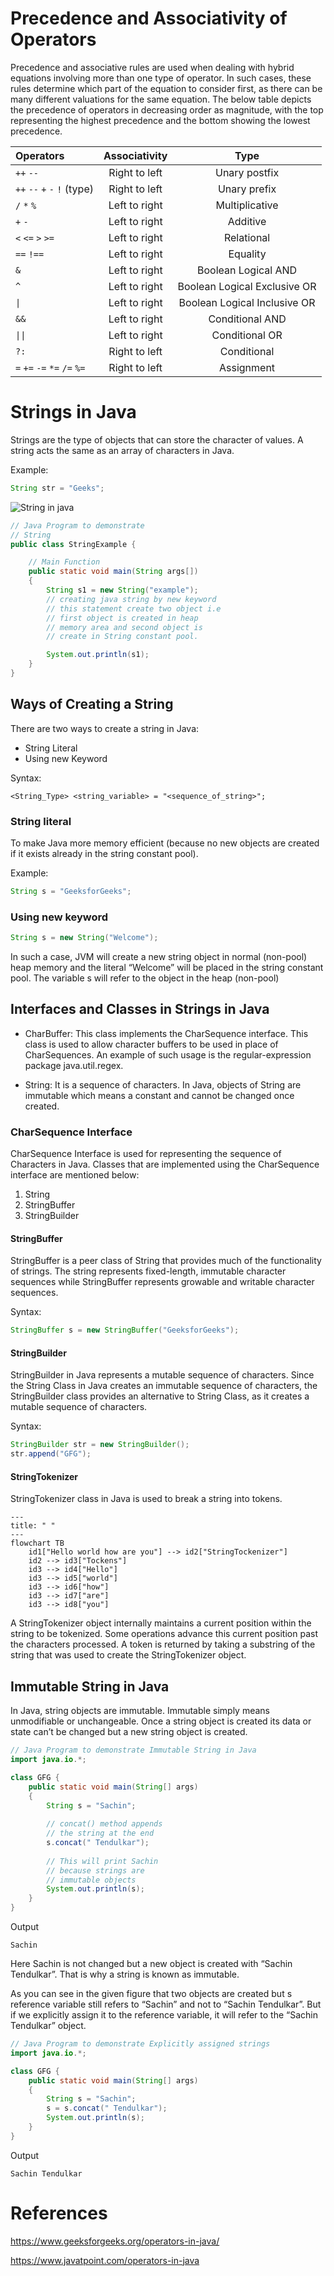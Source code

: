 # Precedence and Associativity of Operators


Precedence and associative rules are used when dealing with hybrid equations involving more than one type of operator. In such cases, these rules determine which part of the equation to consider first, as there can be many different valuations for the same equation. The below table depicts the precedence of operators in decreasing order as magnitude, with the top representing the highest precedence and the bottom showing the lowest precedence.





| Operators | Associativity | Type |
|:--- | :---: | :---: |
| `++` `--` | Right to left | Unary postfix |
| `++` `--` `+` `-` `!` (type) |  Right to left | Unary prefix |
| `/` `*` `%` | Left to right | Multiplicative |
| `+` `-` | Left to right | Additive |
| `<` `<=` `>` `>=` | Left to right | Relational |
| `==` `!==` | Left to right | Equality |
| `&` | Left to right | Boolean Logical AND |
| `^` | Left to right | Boolean Logical Exclusive OR |
| `\|` | Left to right | Boolean Logical Inclusive OR |
| `&&` | Left to right | Conditional AND |
| `\|\|` | Left to right | Conditional OR |
| `?:` | Right to left | Conditional |
| `=` `+=` `-=` `*=` `/=` `%=` | Right to left | Assignment |


# Strings in Java

Strings are the type of objects that can store the character of values. A string acts the same as an array of characters in Java.

Example:  
```java
String str = "Geeks";
```

![String in java](../Media/String-in-Java-768.png)


```java
// Java Program to demonstrate
// String
public class StringExample {

	// Main Function
	public static void main(String args[])
	{
		String s1 = new String("example");
		// creating java string by new keyword
		// this statement create two object i.e
		// first object is created in heap
		// memory area and second object is
		// create in String constant pool.

		System.out.println(s1);
	}
}
```


## Ways of Creating a String
There are two ways to create a string in Java: 

- String Literal
- Using new Keyword

Syntax:  
```
<String_Type> <string_variable> = "<sequence_of_string>"; 
```
### String literal
To make Java more memory efficient (because no new objects are created if it exists already in the string constant pool). 

Example:
```java
String s = "GeeksforGeeks";
```
### Using new keyword

```java
String s = new String("Welcome");
```
In such a case, JVM will create a new string object in normal (non-pool) heap memory and the literal “Welcome” will be placed in the string constant pool. The variable s will refer to the object in the heap (non-pool)

## Interfaces and Classes in Strings in Java

- CharBuffer: This class implements the CharSequence interface. This class is used to allow character buffers to be used in place of CharSequences. An example of such usage is the regular-expression package java.util.regex.

- String: It is a sequence of characters. In Java, objects of String are immutable which means a constant and cannot be changed once created.

### CharSequence Interface

CharSequence Interface is used for representing the sequence of Characters in Java. Classes that are implemented using the CharSequence interface are mentioned below:

1. String
2. StringBuffer
3. StringBuilder


#### StringBuffer

StringBuffer is a peer class of String that provides much of the functionality of strings. The string represents fixed-length, immutable character sequences while StringBuffer represents growable and writable character sequences.

Syntax:
```java
StringBuffer s = new StringBuffer("GeeksforGeeks");
```

#### StringBuilder

StringBuilder in Java represents a mutable sequence of characters. Since the String Class in Java creates an immutable sequence of characters, the StringBuilder class provides an alternative to String Class, as it creates a mutable sequence of characters.

Syntax:
```java
StringBuilder str = new StringBuilder();
str.append("GFG");
```

#### StringTokenizer

StringTokenizer class in Java is used to break a string into tokens.

```mermaid
---
title: " "
---
flowchart TB
	id1["Hello world how are you"] --> id2["StringTockenizer"]
	id2 --> id3["Tockens"]
	id3 --> id4["Hello"]
	id3 --> id5["world"]
	id3 --> id6["how"]
	id3 --> id7["are"]
	id3 --> id8["you"]

```

A StringTokenizer object internally maintains a current position within the string to be tokenized. Some operations advance this current position past the characters processed. A token is returned by taking a substring of the string that was used to create the StringTokenizer object.


## Immutable String in Java

In Java, string objects are immutable. Immutable simply means unmodifiable or unchangeable. Once a string object is created its data or state can’t be changed but a new string object is created.

```java
// Java Program to demonstrate Immutable String in Java
import java.io.*;

class GFG {
	public static void main(String[] args)
	{
		String s = "Sachin";
		
		// concat() method appends
		// the string at the end
		s.concat(" Tendulkar");
		
		// This will print Sachin
		// because strings are
		// immutable objects
		System.out.println(s);
	}
}
```
Output
```
Sachin
```

Here Sachin is not changed but a new object is created with “Sachin Tendulkar”. That is why a string is known as immutable.

As you can see in the given figure that two objects are created but s reference variable still refers to “Sachin” and not to “Sachin Tendulkar”. But if we explicitly assign it to the reference variable, it will refer to the “Sachin Tendulkar” object.

```java
// Java Program to demonstrate Explicitly assigned strings
import java.io.*;

class GFG {
	public static void main(String[] args)
	{
		String s = "Sachin";
		s = s.concat(" Tendulkar");
		System.out.println(s);
	}
}

```
Output
```
Sachin Tendulkar
```







# References

https://www.geeksforgeeks.org/operators-in-java/

https://www.javatpoint.com/operators-in-java